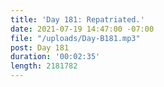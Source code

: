 ```yaml
---
title: 'Day 181: Repatriated.'
date: 2021-07-19 14:47:00 -07:00
file: "/uploads/Day-B181.mp3"
post: Day 181
duration: '00:02:35'
length: 2181782
---
```


